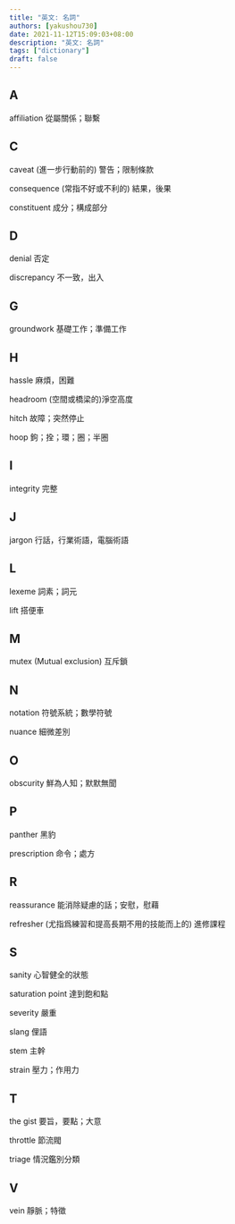 ```yaml
---
title: "英文: 名詞"
authors: [yakushou730]
date: 2021-11-12T15:09:03+08:00
description: "英文: 名詞"
tags: ["dictionary"]
draft: false
---
```


## A
affiliation 從屬關係；聯繫

## C
caveat (進一步行動前的) 警告；限制條款

consequence (常指不好或不利的) 結果，後果

constituent 成分；構成部分

## D
denial 否定

discrepancy 不一致，出入

## G
groundwork 基礎工作；準備工作

## H
hassle 麻煩，困難

headroom (空間或橋梁的)淨空高度

hitch 故障；突然停止

hoop 鉤；拴；環；圈；半圈

## I
integrity 完整

## J
jargon 行話，行業術語，電腦術語

## L
lexeme 詞素；詞元

lift 搭便車

## M
mutex (Mutual exclusion) 互斥鎖

## N
notation 符號系統；數學符號

nuance 細微差別

## O
obscurity 鮮為人知；默默無聞

## P
panther 黑豹

prescription 命令；處方

## R
reassurance 能消除疑慮的話；安慰，慰藉

refresher (尤指爲練習和提高長期不用的技能而上的) 進修課程

## S
sanity 心智健全的狀態

saturation point 達到飽和點

severity 嚴重

slang 俚語

stem 主幹

strain 壓力；作用力

## T
the gist 要旨，要點；大意

throttle 節流閥

triage 情況鑑別分類

## V
vein 靜脈；特徵


